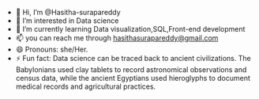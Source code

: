 - 👋 Hi, I’m @Hasitha-surapareddy
- 👀 I’m interested in Data science
- 🌱 I’m currently learning Data visualization,SQL,Front-end development
- 📫 you can reach me through hasithasurapareddy@gmail.com
- 😄 Pronouns: she/Her.
- ⚡ Fun fact: Data science can be traced back to ancient civilizations.
   The Babylonians used clay tablets to record astronomical observations and census data, while the ancient Egyptians used hieroglyphs to document medical records and agricultural practices.

<!---
Hasitha-surapareddy/Hasitha-surapareddy is a ✨ special ✨ repository because its `README.md` (this file) appears on your GitHub profile.
You can click the Preview link to take a look at your changes.
--->
